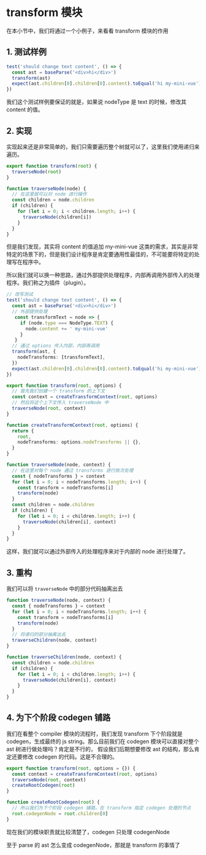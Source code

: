 # transform 模块

在本小节中，我们将通过一个小例子，来看看 transform 模块的作用

## 1. 测试样例

```ts
test('should change text content', () => {
  const ast = baseParse('<div>hi</div>')
  transform(ast)
  expect(ast.children[0].children[0].content).toEqual('hi my-mini-vue')
})
```

我们这个测试样例要保证的就是，如果说 nodeType 是 text 的时候，修改其 content 的值。

## 2. 实现

实现起来还是非常简单的，我们只需要遍历整个树就可以了，这里我们使用递归来遍历。

```ts
export function transform(root) {
  traverseNode(root)
}

function traverseNode(node) {
  // 在这里就可以对 node 进行操作
  const children = node.children
  if (children) {
    for (let i = 0; i < children.length; i++) {
      traverseNode(children[i])
    }
  }
}
```

但是我们发现，其实将 content 的值追加 my-mini-vue 这类的需求，其实是非常特定的场景下的，但是我们设计程序是肯定要通用性最佳的，不可能要将特定的处理写在程序中。

所以我们就可以换一种思路，通过外部提供处理程序，内部再调用外部传入的处理程序。我们称之为插件（plugin）。

```ts
// 改写测试
test('should change text content', () => {
  const ast = baseParse('<div>hi</div>')
  // 外部提供处理
   const transformText = node => {
     if (node.type === NodeType.TEXT) {
       node.content += ' my-mini-vue'
     }
   }
  // 通过 options 传入内部，内部再调用
  transform(ast, {
    nodeTransforms: [transformText],
  })
  expect(ast.children[0].children[0].content).toEqual('hi my-mini-vue')
})
```

```ts
export function transform(root, options) {
  // 首先我们创建一个 transform 的上下文
  const context = createTransformContext(root, options)
  // 然后将这个上下文传入 traverseNode 中
  traverseNode(root, context)
}

function createTransformContext(root, options) {
  return {
    root,
    nodeTransforms: options.nodeTransforms || {},
  }
}

function traverseNode(node, context) {
  // 在这里对每个 node 通过 transforms 进行依次处理
  const { nodeTransforms } = context
  for (let i = 0; i < nodeTransforms.length; i++) {
    const transform = nodeTransforms[i]
    transform(node)
  }
  const children = node.children
  if (children) {
    for (let i = 0; i < children.length; i++) {
      traverseNode(children[i], context)
    }
  }
}
```

这样，我们就可以通过外部传入的处理程序来对于内部的 node 进行处理了。

## 3. 重构

我们可以将 `traverseNode` 中的部分代码抽离出去

```ts
function traverseNode(node, context) {
  const { nodeTransforms } = context
  for (let i = 0; i < nodeTransforms.length; i++) {
    const transform = nodeTransforms[i]
    transform(node)
  }
  // 将递归的部分抽离出去
  traverseChildren(node, context)
}

function traverseChildren(node, context) {
  const children = node.children
  if (children) {
    for (let i = 0; i < children.length; i++) {
      traverseNode(children[i], context)
    }
  }
}
```

## 4. 为下个阶段 codegen 铺路

我们在看整个 compiler 模块的流程时，我们发现 transform 下个阶段就是 codegen，生成最终的 js string。那么目前我们在 codegen 模块可以直接对整个 ast 树进行做处理吗？肯定是不行的， 假设我们后期想要修改 ast 的结构，那么肯定还要修改 codegen 的代码。这是不合理的。

```ts
export function transform(root, options = {}) {
  const context = createTransformContext(root, options)
  traverseNode(root, context)
  createRootCodegen(root)
}

function createRootCodegen(root) {
  // 所以我们为下个阶段 codegen 铺路，在 transform 指定 codegen 处理的节点
  root.codegenNode = root.children[0]
}
```

现在我们的模块职责就比较清楚了，codegen 只处理 codegenNode 

至于 parse 的 ast 怎么变成 codegenNode，那就是 transform 的事情了
